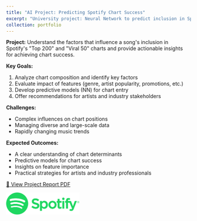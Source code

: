 ```yaml
---
title: "AI Project: Predicting Spotify Chart Success"
excerpt: "University project: Neural Network to predict inclusion in Spotify’s Top 200/Viral 50<br/><img src='/images/spotify.png' style='width: 80px; height: auto;'>"
collection: portfolio
---
```

**Project:** Understand the factors that influence a song's inclusion in Spotify's "Top 200" and "Viral 50" charts and provide actionable insights for achieving chart success.

**Key Goals:**  
1. Analyze chart composition and identify key factors  
2. Evaluate impact of features (genre, artist popularity, promotions, etc.)  
3. Develop predictive models (NN) for chart entry  
4. Offer recommendations for artists and industry stakeholders

**Challenges:**  
- Complex influences on chart positions  
- Managing diverse and large-scale data  
- Rapidly changing music trends

**Expected Outcomes:**  
- A clear understanding of chart determinants  
- Predictive models for chart success  
- Insights on feature importance  
- Practical strategies for artists and industry professionals

[📄 View Project Report PDF](/files/AI_project_Iangiboeva.pdf)

<img src='/images/spotify.png' alt='Spotify Logo' style='float: left; margin: 0 1rem 1rem 0; width: 200px;'>
